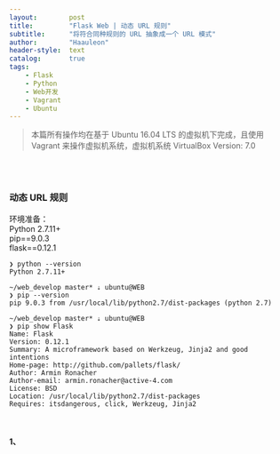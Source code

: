 ```yaml
---
layout:        post
title:         "Flask Web | 动态 URL 规则"
subtitle:      "将符合同种规则的 URL 抽象成一个 URL 模式"
author:        "Haauleon"
header-style:  text
catalog:       true
tags:
    - Flask
    - Python
    - Web开发
    - Vagrant
    - Ubuntu
---
```


> 本篇所有操作均在基于 Ubuntu 16.04 LTS 的虚拟机下完成，且使用 Vagrant 来操作虚拟机系统，虚拟机系统 VirtualBox Version: 7.0 

<br>
<br>

### 动态 URL 规则
环境准备：     
Python 2.7.11+      
pip==9.0.3     
flask==0.12.1           

```
❯ python --version
Python 2.7.11+

~/web_develop master* ⇣ ubuntu@WEB
❯ pip --version
pip 9.0.3 from /usr/local/lib/python2.7/dist-packages (python 2.7)

~/web_develop master* ⇣ ubuntu@WEB
❯ pip show Flask
Name: Flask
Version: 0.12.1
Summary: A microframework based on Werkzeug, Jinja2 and good intentions
Home-page: http://github.com/pallets/flask/
Author: Armin Ronacher
Author-email: armin.ronacher@active-4.com
License: BSD
Location: /usr/local/lib/python2.7/dist-packages
Requires: itsdangerous, click, Werkzeug, Jinja2
```

<br>

#### 1、